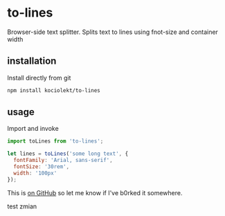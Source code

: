 # to-lines

Browser-side text splitter. Splits text to lines using fnot-size and container width

## installation

Install directly from git

```bash
npm install kociolekt/to-lines
```

## usage
Import and invoke

```javascript
import toLines from 'to-lines';

let lines = toLines('some long text', {
  fontFamily: 'Arial, sans-serif',
  fontSize: '30rem',
  width: '100px'
});
```

This is [on GitHub](https://github.com/kociolekt/to-lines) so let me know if I've b0rked it somewhere.

test zmian

